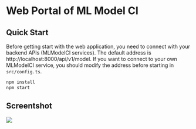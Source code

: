 # Web Portal of ML Model CI

## Quick Start

Before getting start with the web application, you need to connect with your backend APIs (MLModelCI services). The default address is http://localhost:8000/api/v1/model. If you want to connect to your own MLModelCI service, you should modify the address before starting in `src/config.ts`.

```bash
npm install
npm start
```

## Screentshot 

![](https://i.loli.net/2020/05/12/WL2tQlf3ZpjrBPI.png)



